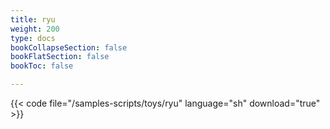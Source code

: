 ```yaml
---
title: ryu
weight: 200
type: docs
bookCollapseSection: false
bookFlatSection: false
bookToc: false

---
```


{{< code file="/samples-scripts/toys/ryu" language="sh" download="true" >}}
